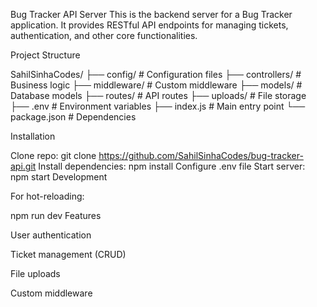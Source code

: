 Bug Tracker API Server
This is the backend server for a Bug Tracker application. It provides RESTful API endpoints for managing tickets, authentication, and other core functionalities.

Project Structure

SahilSinhaCodes/
├── config/  # Configuration files
├── controllers/  # Business logic
├── middleware/  # Custom middleware
├── models/  # Database models
├── routes/  # API routes
├── uploads/  # File storage
├── .env  # Environment variables
├── index.js  # Main entry point
└── package.json  # Dependencies

Installation

Clone repo:
git clone https://github.com/SahilSinhaCodes/bug-tracker-api.git
Install dependencies:
npm install
Configure .env file
Start server:
npm start
Development

For hot-reloading:

npm run dev
Features

User authentication

Ticket management (CRUD)

File uploads

Custom middleware
